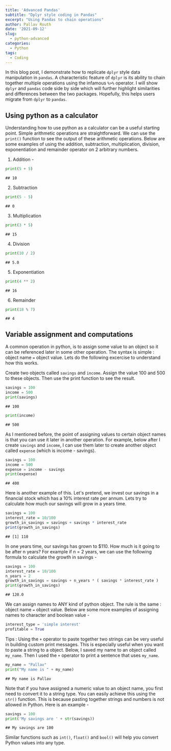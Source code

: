 ```yaml
---
title: 'Advanced Pandas'
subtitle: "Dplyr style coding in Pandas"
excerpt: "Using Pandas to chain operations"
author: Pallav Routh
date: '2021-09-12'
slug: 
  - python-advanced
categories:
  - Python
tags:
  - Coding
---
```




In this blog post, I demonstrate how to replicate `dplyr` style data manipulation in `pandas`. A characteristic feature of `dplyr` is its ability to chain together multiple operations using the infamous `%>%` operator. I will show `dplyr` and `pandas` code side by side which will further highlight similarities and differences between the two packages. Hopefully, this helps users migrate from `dplyr` to `pandas`.     

## Using python as a calculator

Understanding how to use python as a calculator can be a useful starting point. Simple arithmetic operations are straightforward. We can use the `print()` function to see the output of these arithmetic operations. Below are some examples of using the addition, subtraction, multiplication, division, exponentiation and remainder operator on 2 arbitrary numbers.

1. Addition -


```python
print(5 + 5)
```

```
## 10
```

2. Subtraction


```python
print(5 - 5)
```

```
## 0
```

3. Multiplication


```python
print(3 * 5)
```

```
## 15
```

4. Division


```python
print(10 / 2)
```

```
## 5.0
```

5. Exponentiation


```python
print(4 ** 2)
```

```
## 16
```


6. Remainder


```python
print(18 % 7)
```

```
## 4
```

## Variable assignment and computations

A common operation in python, is to assign some value to an object so it can be referenced later in some other operation. The syntax is simple : object name `=` object value. Lets do the following excercise to understand how this works. 

Create two objects called `savings` and `income`. Assign the value 100 and 500 to these objects. Then use the print function to see the result.


```python
savings = 100
income = 500
print(savings)
```

```
## 100
```

```python
print(income)
```

```
## 500
```

As I mentioned before, the point of assigning values to certain object names is that you can use it later in another operation. For example, below after I create `savings` and `income`, I can use them later to create another object called `expense` (which is income - savings).


```python
savings = 100
income = 500
expense = income - savings
print(expense)
```

```
## 400
```

Here is another example of this. Let's pretend, we invest our savings in a financial stock which has a 10\% interest rate per annum. Lets try to calculate how much our savings will grow in a years time. 


```r
savings = 100
interest_rate = 10/100
growth_in_savings = savings + savings * interest_rate
print(growth_in_savings)
```

```
## [1] 110
```

In one years time, our savings has grown to \$110. How much is it going to be after n years? For example if n = 2 years, we can use the following formula to calculate the growth in savings -


```python
savings = 100
interest_rate = 10/100
n_years = 2
growth_in_savings = savings + n_years * ( savings * interest_rate ) 
print(growth_in_savings)
```

```
## 120.0
```

We can assign names to ANY kind of python object. The rule is the same : object name `=` object value. Below are some more examples of assigning names to character and boolean value -


```python
interest_type = 'simple interest'
profitable = True
```

Tips : Using the `+` operator to paste together two strings can be very useful in building custom print messages. This is especially useful when you want to paste a string to a object. Below, I saved my name to an object called `my_name`. Then I used the `+` operator to print a sentence that uses `my_name`.


```python
my_name = "Pallav"
print("My name is " + my_name)
```

```
## My name is Pallav
```

Note that if you have assigned a numeric value to an object name, you first need to convert it to a string type. You can easily achieve this using the `str()` function. This is because pasting together strings and numbers is not allowed in Python. Here is an example -


```python
savings = 100
print('My savings are ' + str(savings))
```

```
## My savings are 100
```

Similar functions such as `int()`, `float()` and `bool()` will help you convert Python values into any type.

